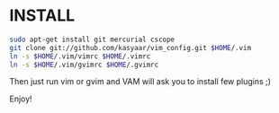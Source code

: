 # INSTALL
```sh
sudo apt-get install git mercurial cscope
git clone git://github.com/kasyaar/vim_config.git $HOME/.vim
ln -s $HOME/.vim/vimrc $HOME/.vimrc
ln -s $HOME/.vim/gvimrc $HOME/.gvimrc
```

Then just run vim or gvim and VAM will ask you to install few plugins ;)

Enjoy!
